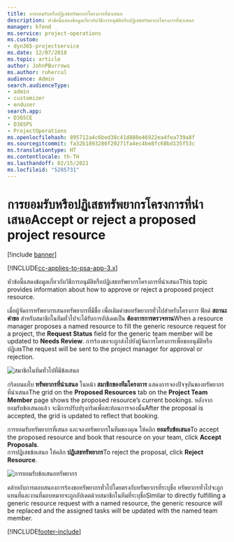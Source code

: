 ```yaml
---
title: การยอมรับหรือปฏิเสธทรัพยากรโครงการที่นำเสนอ
description: หัวข้อนี้แสดงข้อมูลเกี่ยวกับวิธีการอนุมัติหรือปฏิเสธทรัพยากรโครงการที่นำเสนอ
manager: kfend
ms.service: project-operations
ms.custom:
- dyn365-projectservice
ms.date: 12/07/2018
ms.topic: article
author: JohnPBurrows
ms.author: ruhercul
audience: Admin
search.audienceType:
- admin
- customizer
- enduser
search.app:
- D365CE
- D365PS
- ProjectOperations
ms.openlocfilehash: 895712a4c6bed38c41d880e46922ea4fea739a8f
ms.sourcegitcommit: fa32b1893286f20271fa4ec4be8fc68bd135f53c
ms.translationtype: HT
ms.contentlocale: th-TH
ms.lasthandoff: 02/15/2021
ms.locfileid: "5285731"
---
```

# <a name="accept-or-reject-a-proposed-project-resource"></a><span data-ttu-id="bb4bc-103">การยอมรับหรือปฏิเสธทรัพยากรโครงการที่นำเสนอ</span><span class="sxs-lookup"><span data-stu-id="bb4bc-103">Accept or reject a proposed project resource</span></span>

[!include [banner](../includes/psa-now-project-operations.md)]

[!INCLUDE[cc-applies-to-psa-app-3.x](../includes/cc-applies-to-psa-app-3x.md)]

<span data-ttu-id="bb4bc-104">หัวข้อนี้แสดงข้อมูลเกี่ยวกับวิธีการอนุมัติหรือปฏิเสธทรัพยากรโครงการที่นำเสนอ</span><span class="sxs-lookup"><span data-stu-id="bb4bc-104">This topic provides information about how to approve or reject a proposed project resource.</span></span>

<span data-ttu-id="bb4bc-105">เมื่อผู้จัดการทรัพยากรเสนอทรัพยากรที่มีชื่อ เพื่อเติมคำขอทรัพยากรทั่วไปสำหรับโครงการ ฟิลด์ **สถานะคำขอ** สำหรับสมาชิกในทีมทั่วไปจะได้รับการอัปเดตเป็น **ต้องการการตรวจทาน**</span><span class="sxs-lookup"><span data-stu-id="bb4bc-105">When a resource manager proposes a named resource to fill the generic resource request for a project, the **Request Status** field for the generic team member will be updated to **Needs Review**.</span></span> <span data-ttu-id="bb4bc-106">การร้องขอจะถูกส่งไปยังผู้จัดการโครงการเพื่อขออนุมัติหรือปฏิเสธ</span><span class="sxs-lookup"><span data-stu-id="bb4bc-106">The request will be sent to the project manager for approval or rejection.</span></span>

![สมาชิกในทีมทั่วไปที่มีข้อเสนอ](media/RM-how-to-19.png)

<span data-ttu-id="bb4bc-108">กริดบนแท็บ **ทรัพยากรที่นำเสนอ** ในหน้า **สมาชิกของทีมโครงการ** แสดงการจองปัจจุบันของทรัพยากรที่นำเสนอ</span><span class="sxs-lookup"><span data-stu-id="bb4bc-108">The grid on the **Proposed Resources** tab on the **Project Team Member** page shows the proposed resource’s current bookings.</span></span> <span data-ttu-id="bb4bc-109">หลังจากยอมรับข้อเสนอแล้ว จะมีการปรับปรุงกริดเพื่อสะท้อนการจองนั้น</span><span class="sxs-lookup"><span data-stu-id="bb4bc-109">After the proposal is accepted, the grid is updated to reflect that booking.</span></span> 

<span data-ttu-id="bb4bc-110">การยอมรับทรัพยากรที่เสนอ และจองทรัพยากรในทีมของคุณ ให้คลิก **ยอมรับข้อเสนอ**</span><span class="sxs-lookup"><span data-stu-id="bb4bc-110">To accept the proposed resource and book that resource on your team, click **Accept Proposals**.</span></span>  
<span data-ttu-id="bb4bc-111">การปฏิเสธข้อเสนอ ให้คลิก **ปฏิเสธทรัพยากร**</span><span class="sxs-lookup"><span data-stu-id="bb4bc-111">To reject the proposal, click **Reject Resource**.</span></span>

![การยอมรับข้อเสนอทรัพยากร](media/RM-how-to-20.png) 

<span data-ttu-id="bb4bc-113">คล้ายกับการตอบสนองการร้องขอทรัพยากรทั่วไปโดยตรงกับทรัพยากรที่ระบุชื่อ ทรัพยากรทั่วไปจะถูกแทนที่และงานที่มอบหมายจะถูกอัปเดตด้วยสมาชิกในทีมที่ระบุชื่อ</span><span class="sxs-lookup"><span data-stu-id="bb4bc-113">Similar to directly fulfilling a generic resource request with a named resource, the generic resource will be replaced and the assigned tasks will be updated with the named team member.</span></span>


[!INCLUDE[footer-include](../includes/footer-banner.md)]